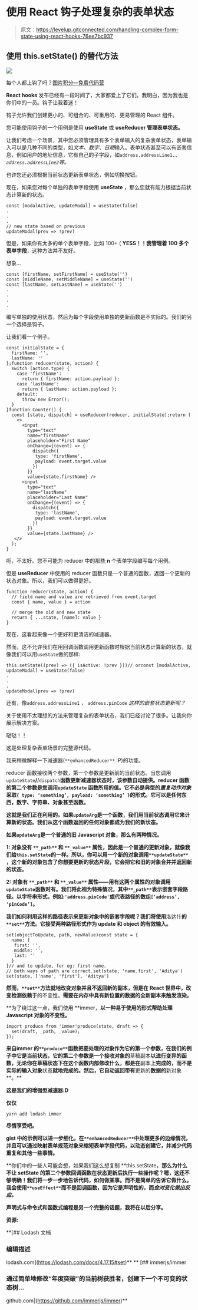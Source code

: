 # 使用 React 钩子处理复杂的表单状态

> 原文：<https://levelup.gitconnected.com/handling-complex-form-state-using-react-hooks-76ee7bc937>

## 使用 **this.setState()** 的替代方法

![](img/be373847515f7929d3fcc30a1b4ba142.png)

每个人都上钩了吗？[图片积分—免费代码营](https://cdn-media-1.freecodecamp.org/images/1*0MgGEfZfLO91g1Oa2h3ebQ@2x.png)

**React hooks** 发布已经有一段时间了，大家都爱上了它们。我明白，因为我也是你们中的一员。钩子让我着迷！

钩子允许我们创建更小的、可组合的、可重用的、更易管理的 React 组件。

您可能使用钩子的一个用例是使用 **useState** 或 **useReducer 管理表单状态。**

让我们考虑一个场景，其中您必须管理具有多个表单输入的复杂表单状态，表单输入可以是几种不同的类型，如*文本、数字、日期*输入。表单状态甚至可以有嵌套信息，例如用户的地址信息，它有自己的子字段，如`address.addressLine1`、*、`address.addressLine2`等。*

也许您还必须根据当前状态更新表单状态，例如切换按钮。

现在，如果您对每个单独的表单字段使用 **useState** ，那么您就有能力根据当前状态计算新的状态。

```
const [modalActive, updateModal] = useState(false)
.
.
.
// new state based on previous
updateModal(prev => !prev)
```

但是，如果你有太多的单个表单字段，比如 100+ ( **YESS！！我管理着 100 多个表单字段**，这种方法并不友好。

想象...

```
const [firstName, setFirstName] = useState('')
const [middleName, setMiddleName] = useState('')
const [lastName, setLastName] = useState('')
.
.
.
.
```

编写单独的使用状态，然后为每个字段使用单独的更新函数是不实际的。我们的另一个选择是钩子。

让我们看一个例子。

```
const initialState = {
  firstName: '',
  lastName: ''
};function reducer(state, action) {
  switch (action.type) {
    case 'firstName':
      return { firstName: action.payload };
    case 'lastName':
      return { lastName: action.payload };
    default:
      throw new Error();
  }
}function Counter() {
  const [state, dispatch] = useReducer(reducer, initialState);return (
    <>
      <input
        type="text"
        name="firstName"
        placeholder="First Name"
        onChange={(event) => {
          dispatch({
           type: 'firstName',
           payload: event.target.value
          })
        }}
        value={state.firstName} />
      <input
        type="text"
        name="lastName"
        placeholder="Last Name"
        onChange={(event) => {
          dispatch({
           type: 'lastName',
           payload: event.target.value
          })
        }}
        value={state.lastName} />
   </>
  );
}
```

呃，不太好。您不可能为 reducer 中的那些 **n** 个表单字段编写每个用例。

但是 **useReducer** 中使用的 reducer 函数只是一个普通的函数，返回一个更新的状态对象。所以，我们可以做得更好。

```
function reducer(state, action) {
  // field name and value are retrieved from event.target
  const { name, value } = action

  // merge the old and new state
  return { ...state, [name]: value }
}
```

现在，这看起来像一个更好和更清洁的减速器。

然而，这不允许我们在用回调函数调用更新函数时根据当前状态计算新的状态，就像我们可以用`useState`做的那样:

```
this.setState((prev) => ({ isActive: !prev }))// orconst [modalActive, updateModal] = useState(false)
.
.
.
updateModal(prev => !prev)
```

还有，像`address.addressLine1` *，* `address.pinCode` *这样的嵌套状态更新呢？*

关于使用不太理想的方法来管理复杂的表单状态，我们已经讨论了很多。让我向你展示解决方案。

哒哒！！

这是处理复杂表单场景的完整源代码。

我来稍微解释一下减速器(`**enhancedReducer**` :P)的功能。

reducer 函数接收两个参数，第一个参数是更新前的当前状态。当您调用`updateState`**/**/`dispatch`**函数更新减速器状态时，该参数自动提供。reducer 函数的第二个参数是您调用`updateState` 函数所用的值。它不必是典型的*重复动作对象*采取`{ type: ‘something’, payload: ‘something’ }`的形式。它可以是任何东西，数字、字符串、对象甚至函数。**

**这就是我们正在利用的。如果`updateArg`是一个函数，我们用当前状态调用它来计算新的状态。我们从这个函数返回的任何对象都成为我们的新状态。**

**如果`updateArg`是一个普通的旧 Javascript 对象，那么有两种情况。**

**1: **对象没有** `**_path**` **和** `**_value**` **属性**，因此是一个普通的更新对象，就像我们给`this.setState`的一样。所以，你可以用一个新的对象调用`**updateState**` ，这个新的对象包含了你想要更新的状态片段，它会把它和旧的对象合并并返回新的状态。**

**2: **对象有** `**_path**` **和** `**_value**` **属性——用有这两个属性的对象调用`updateState`函数时有**。我们将此视为特殊情况，其中`**_path**`表示嵌套字段路径。以字符串形式，例如:`'address.pinCode'`或代表路径的数组`[‘address’, ‘pinCode’]`。**

**我们如何利用这样的路径表示来更新对象中的嵌套字段呢？我们将使用**洛达什**的`**set**`方法。它接受两种路径形式作为 update 和 object 的有效输入。**

```
set(objectToUpdate, path, newValue)const state = {
  name: {
   first: '',
   middle: '',
   last: ''
  }
}// and to update, for eg: first name.
// both ways of path are correct.set(state, 'name.first', 'Aditya')
set(state, ['name', 'first'], 'Aditya')
```

**然而，`**set**`方法就地改变对象并且不返回新的副本，但是在 React 世界中，改变检测依赖于**的不变性。**需要在内存中具有新位置的数据的全新副本来触发渲染。**

**为了绕过这一点，我们使用 **immer，**以一种易于使用的形式帮助处理 Javascript 对象的不变性。**

```
import produce from 'immer'produce(state, draft => {
  set(draft, _path, _value);
});
```

**来自immer 的`**produce**`函数把要处理的对象作为它的第一个参数，在我们的例子中它是当前状态，它的第二个参数是一个接收对象的**草稿副本**以进行变异的函数，无论你在草稿状态下在这个函数内部修改什么，都是在**副本**上完成的，而不是实际的输入对象**状态**就地完成的。然后，它自动返回带有**更新的**数据的**新对象**。**

**这是我们的增强型减速器:D**

**仅仅**

```
yarn add lodash immer
```

**尽情享受吧。**

**gist 中的示例可以进一步细化，在`**enhancedReducer**`中处理更多的边缘情况，并且可以通过映射表单规范对象来缩短表单字段代码，以动态创建它，并减少代码重复和其他一些事情。**

**你们中的一些人可能会想，如果我们这么想复制 **this.setState，**那么为什么不让 setState 的第二个参数回调函数在状态更新后执行一些操作呢？嗯，这还不够明确！我们将一步一步地告诉代码，如何做某事。而不是简单的告诉它做什么。我会使用`**useEffect**`而不是回调函数，因为它是声明性的，而*会对变化做出反应。***

**声明式与命令式和函数式编程是另一个完整的话题，我将在以后分享。**

**资源:**

 **[## Lodash 文档

### 编辑描述

lodash.com](https://lodash.com/docs/4.17.15#set)** **[](https://github.com/immerjs/immer) [## immerjs/immer

### 通过简单地修改“年度突破”的当前树获胜者，创建下一个不可变的状态树…

github.com](https://github.com/immerjs/immer)**